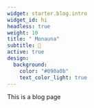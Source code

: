 ```yaml
---
widget: starter.blog.intro
widget_id: hi
headless: true
weight: 10
title: " Monauna"
subtitle: 🍑
active: true
design:
  background:
    color: "#090a0b"
    text_color_light: true
---
```

This is a blog page